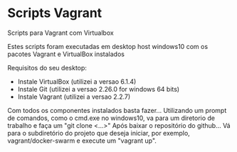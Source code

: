 # Scripts Vagrant

Scripts para Vagrant com Virtualbox

Estes scripts foram executadas em desktop host windows10 com os pacotes Vagrant e VirtualBox instalados

Requisitos do seu desktop:
- Instale VirtualBox (utilizei a versao 6.1.4)
- Instale Git  (utilizei a versao 2.26.0 for windows 64 bits)
- Instale Vagrant (utilizei a versao 2.2.7)

Com todos os componentes instalados basta fazer...
Utilizando um prompt de comandos, como o cmd.exe no windows10, va para um diretorio de trabalho e faça um "git clone <...>"
Após baixar o repositório do github...
Vá para o subdiretório do projeto que deseja iniciar, por exemplo, vagrant/docker-swarm e execute um "vagrant up". 
